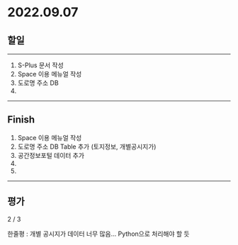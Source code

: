 # 2022.09.07

## 할일

------

1. S-Plus 문서 작성
2. Space 이용 메뉴얼 작성
3. 도로명 주소 DB
4. 








------

## Finish

1. Space 이용 메뉴얼 작성
2. 도로명 주소 DB Table 추가 (토지정보, 개별공시지가)
3. 공간정보포털 데이터 추가
4. 
5. 


------

## 평가

  2 / 3

한줄평 : 개별 공시지가 데이터 너무 많음... Python으로 처리해야 할 듯